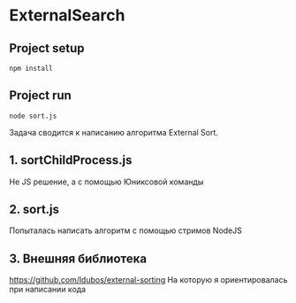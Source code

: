 # ExternalSearch
## Project setup
```
npm install
```
## Project run
```
node sort.js
```
Задача сводится к написанию алгоритма External Sort.
## 1. sortChildProcess.js
Не JS решение, а с помощью Юниксовой команды
## 2. sort.js
Попыталась написать алгоритм с помощью стримов NodeJS
## 3. Внешняя библиотека
https://github.com/ldubos/external-sorting
На которую я ориентировалась при написании кода
